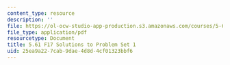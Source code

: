 ```yaml
---
content_type: resource
description: ''
file: https://ol-ocw-studio-app-production.s3.amazonaws.com/courses/5-61-physical-chemistry-fall-2017/25ea9a227cab9dae4d8d4cf01323bbf6_MIT5_61F17_pset1_soln.pdf
file_type: application/pdf
resourcetype: Document
title: 5.61 F17 Solutions to Problem Set 1
uid: 25ea9a22-7cab-9dae-4d8d-4cf01323bbf6
---
```

